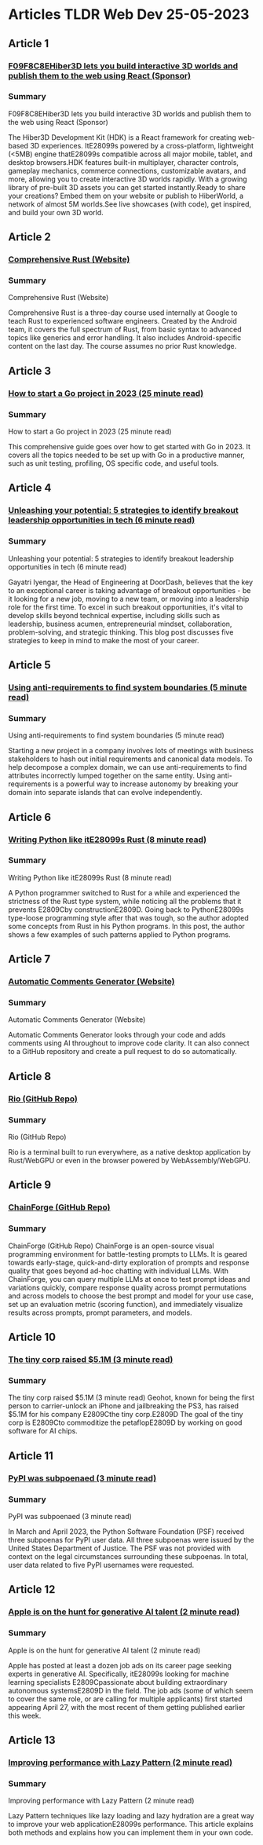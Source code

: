 # Articles TLDR Web Dev 25-05-2023

## Article 1
### [F09F8C8EHiber3D lets you build interactive 3D worlds and publish them to the web using React (Sponsor)](https://tldr.tech)
### Summary 
 F09F8C8EHiber3D lets you build interactive 3D worlds and publish them to the web using React (Sponsor)

The Hiber3D Development Kit (HDK) is a React framework for creating web-based 3D experiences. ItE28099s powered by a cross-platform, lightweight (<5MB) engine thatE28099s compatible across all major mobile, tablet, and desktop browsers.HDK features built-in multiplayer, character controls, gameplay mechanics, commerce connections, customizable avatars, and more, allowing you to create interactive 3D worlds rapidly. With a growing library of pre-built 3D assets you can get started instantly.Ready to share your creations? Embed them on your website or publish to HiberWorld, a network of almost 5M worlds.See live showcases (with code), get inspired, and build your own 3D world.

## Article 2
### [Comprehensive Rust (Website)](https://tldr.tech)
### Summary 
 Comprehensive Rust (Website)

Comprehensive Rust is a three-day course used internally at Google to teach Rust to experienced software engineers. Created by the Android team, it covers the full spectrum of Rust, from basic syntax to advanced topics like generics and error handling. It also includes Android-specific content on the last day. The course assumes no prior Rust knowledge.

## Article 3
### [How to start a Go project in 2023 (25 minute read)](https://tldr.tech)
### Summary 
 How to start a Go project in 2023 (25 minute read)

This comprehensive guide goes over how to get started with Go in 2023. It covers all the topics needed to be set up with Go in a productive manner, such as unit testing, profiling, OS specific code, and useful tools.

## Article 4
### [Unleashing your potential: 5 strategies to identify breakout leadership opportunities in tech (6 minute read)](https://tldr.tech)
### Summary 
 Unleashing your potential: 5 strategies to identify breakout leadership opportunities in tech (6 minute read)

Gayatri Iyengar, the Head of Engineering at DoorDash, believes that the key to an exceptional career is taking advantage of breakout opportunities - be it looking for a new job, moving to a new team, or moving into a leadership role for the first time. To excel in such breakout opportunities, it's vital to develop skills beyond technical expertise, including skills such as leadership, business acumen, entrepreneurial mindset, collaboration, problem-solving, and strategic thinking. This blog post discusses five strategies to keep in mind to make the most of your career.

## Article 5
### [Using anti-requirements to find system boundaries (5 minute read)](https://tldr.tech)
### Summary 
 Using anti-requirements to find system boundaries (5 minute read)

Starting a new project in a company involves lots of meetings with business stakeholders to hash out initial requirements and canonical data models. To help decompose a complex domain, we can use anti-requirements to find attributes incorrectly lumped together on the same entity. Using anti-requirements is a powerful way to increase autonomy by breaking your domain into separate islands that can evolve independently.

## Article 6
### [Writing Python like itE28099s Rust (8 minute read)](https://tldr.tech)
### Summary 
 Writing Python like itE28099s Rust (8 minute read)

A Python programmer switched to Rust for a while and experienced the strictness of the Rust type system, while noticing all the problems that it prevents E2809Cby constructionE2809D. Going back to PythonE28099s type-loose programming style after that was tough, so the author adopted some concepts from Rust in his Python programs. In this post, the author shows a few examples of such patterns applied to Python programs.

## Article 7
### [Automatic Comments Generator (Website)](https://tldr.tech)
### Summary 
 Automatic Comments Generator (Website)

Automatic Comments Generator looks through your code and adds comments using AI throughout to improve code clarity. It can also connect to a GitHub repository and create a pull request to do so automatically.

## Article 8
### [Rio (GitHub Repo)](https://tldr.tech)
### Summary 
 Rio (GitHub Repo)

Rio is a terminal built to run everywhere, as a native desktop application by Rust/WebGPU or even in the browser powered by WebAssembly/WebGPU.

## Article 9
### [ChainForge (GitHub Repo)](https://tldr.tech)
### Summary 
 ChainForge (GitHub Repo)</a>
ChainForge is an open-source visual programming environment for battle-testing prompts to LLMs. It is geared towards early-stage, quick-and-dirty exploration of prompts and response quality that goes beyond ad-hoc chatting with individual LLMs. With ChainForge, you can query multiple LLMs at once to test prompt ideas and variations quickly, compare response quality across prompt permutations and across models to choose the best prompt and model for your use case, set up an evaluation metric (scoring function), and immediately visualize results across prompts, prompt parameters, and models.

## Article 10
### [The tiny corp raised $5.1M (3 minute read)](https://tldr.tech)
### Summary 
 The tiny corp raised $5.1M (3 minute read)</a>
Geohot, known for being the first person to carrier-unlock an iPhone and jailbreaking the PS3, has raised $5.1M for his company E2809Cthe tiny corp.E2809D The goal of the tiny corp is E2809Cto commoditize the petaflopE2809D by working on good software for AI chips.

## Article 11
### [PyPI was subpoenaed (3 minute read)](https://tldr.tech)
### Summary 
 PyPI was subpoenaed (3 minute read)

In March and April 2023, the Python Software Foundation (PSF) received three subpoenas for PyPI user data. All three subpoenas were issued by the United States Department of Justice. The PSF was not provided with context on the legal circumstances surrounding these subpoenas. In total, user data related to five PyPI usernames were requested.

## Article 12
### [Apple is on the hunt for generative AI talent (2 minute read)](https://tldr.tech)
### Summary 
 Apple is on the hunt for generative AI talent (2 minute read)

Apple has posted at least a dozen job ads on its career page seeking experts in generative AI. Specifically, itE28099s looking for machine learning specialists E2809Cpassionate about building extraordinary autonomous systemsE2809D in the field. The job ads (some of which seem to cover the same role, or are calling for multiple applicants) first started appearing April 27, with the most recent of them getting published earlier this week.

## Article 13
### [Improving performance with Lazy Pattern (2 minute read)](https://tldr.tech)
### Summary 
 Improving performance with Lazy Pattern (2 minute read)

Lazy Pattern techniques like lazy loading and lazy hydration are a great way to improve your web applicationE28099s performance. This article explains both methods and explains how you can implement them in your own code.

